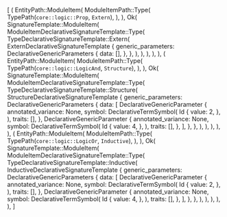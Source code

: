 [
    (
        EntityPath::ModuleItem(
            ModuleItemPath::Type(
                TypePath(`core::logic::Prop`, `Extern`),
            ),
        ),
        Ok(
            SignatureTemplate::ModuleItem(
                ModuleItemDeclarativeSignatureTemplate::Type(
                    TypeDeclarativeSignatureTemplate::Extern(
                        ExternDeclarativeSignatureTemplate {
                            generic_parameters: DeclarativeGenericParameters {
                                data: [],
                            },
                        },
                    ),
                ),
            ),
        ),
    ),
    (
        EntityPath::ModuleItem(
            ModuleItemPath::Type(
                TypePath(`core::logic::LogicAnd`, `Structure`),
            ),
        ),
        Ok(
            SignatureTemplate::ModuleItem(
                ModuleItemDeclarativeSignatureTemplate::Type(
                    TypeDeclarativeSignatureTemplate::Structure(
                        StructureDeclarativeSignatureTemplate {
                            generic_parameters: DeclarativeGenericParameters {
                                data: [
                                    DeclarativeGenericParameter {
                                        annotated_variance: None,
                                        symbol: DeclarativeTermSymbol(
                                            Id {
                                                value: 2,
                                            },
                                        ),
                                        traits: [],
                                    },
                                    DeclarativeGenericParameter {
                                        annotated_variance: None,
                                        symbol: DeclarativeTermSymbol(
                                            Id {
                                                value: 4,
                                            },
                                        ),
                                        traits: [],
                                    },
                                ],
                            },
                        },
                    ),
                ),
            ),
        ),
    ),
    (
        EntityPath::ModuleItem(
            ModuleItemPath::Type(
                TypePath(`core::logic::LogicOr`, `Inductive`),
            ),
        ),
        Ok(
            SignatureTemplate::ModuleItem(
                ModuleItemDeclarativeSignatureTemplate::Type(
                    TypeDeclarativeSignatureTemplate::Inductive(
                        InductiveDeclarativeSignatureTemplate {
                            generic_parameters: DeclarativeGenericParameters {
                                data: [
                                    DeclarativeGenericParameter {
                                        annotated_variance: None,
                                        symbol: DeclarativeTermSymbol(
                                            Id {
                                                value: 2,
                                            },
                                        ),
                                        traits: [],
                                    },
                                    DeclarativeGenericParameter {
                                        annotated_variance: None,
                                        symbol: DeclarativeTermSymbol(
                                            Id {
                                                value: 4,
                                            },
                                        ),
                                        traits: [],
                                    },
                                ],
                            },
                        },
                    ),
                ),
            ),
        ),
    ),
]